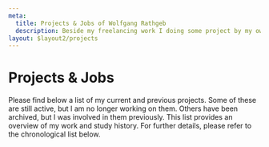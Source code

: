 ```yaml
---
meta:
  title: Projects & Jobs of Wolfgang Rathgeb
  description: Beside my freelancing work I doing some project by my own, here you will find a list of all my projects.
layout: $layout2/projects
---
```


# Projects & Jobs

Please find below a list of my current and previous projects. Some of these are still active, but I am no longer working on them. Others have been archived, but I was involved in them previously. This list provides an overview of my work and study history. For further details, please refer to the chronological list below.
